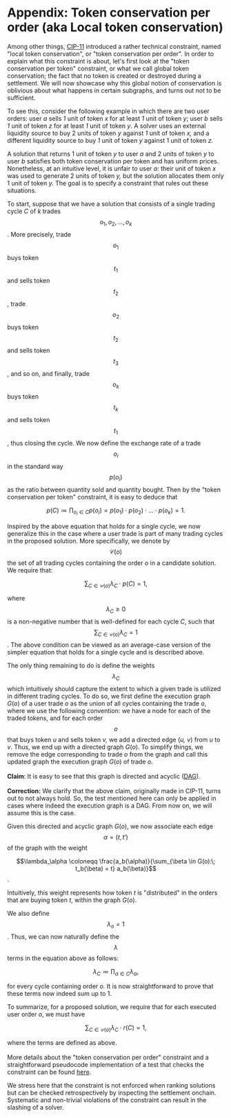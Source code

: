 # Appendix: Token conservation per order (aka Local token conservation)

Among other things, [CIP-11](https://snapshot.org/#/cow.eth/proposal/0x16d8c681d52b24f1ccd854084e07a99fce6a7af1e25fd21ddae6534b411df870) introduced a rather technical constraint, named "local token conservation", or "token conservation per order". In order to explain what this constraint is about, let's first look at the "token conservation per token" constraint, or what we call global token conservation; the fact that no token is created or destroyed during a settlement. We will now showcase why this global notion of conservation is oblivious about what happens in certain subgraphs, and turns out not to be sufficient.

To see this, consider the following example in which there are two user orders: user _a_ sells _1_ unit of token _x_ for at least _1_ unit of token _y_; user _b_ sells _1_ unit of token _z_ for at least _1_ unit of token _y_. A solver uses an external liquidity source to buy 2 units of token _y_ against _1_ unit of token _x,_ and a different liquidity source to buy _1_ unit of token _y_ against 1 unit of token _z._

A solution that returns 1 unit of token _y_ to user _a_ and 2 units of token _y_ to user _b_ satisfies both token conservation per token and has uniform prices. Nonetheless, at an intuitive level, it is unfair to user _a:_ their unit of token _x_ was used to generate 2 units of token _y,_ but the solution allocates them only 1 unit of token _y._ The goal is to specify a constraint that rules out these situations.

To start, suppose that we have a solution that consists of a single trading cycle _C_ of _k_ trades   $$o_1, o_2, \ldots, o_k$$. More precisely, trade $$o_1$$ buys token $$t_1$$ and sells token $$t_2$$, trade $$o_2$$ buys token $$t_2$$and sells token $$t_3$$, and so on, and finally, trade $$o_k$$ buys token $$t_k$$ and sells token $$t_1$$, thus closing the cycle. We now define the exchange rate of a trade $$o_i$$ in the standard way $$p(o_i)$$as the ratio between quantity sold and quantity bought. Then by the "token conservation per token" constraint, it is easy to deduce that

$$p(C) \coloneqq \prod_{o_i \in C} p(o_i) = p(o_1) \cdot p(o_2) \cdot \ldots \cdot p(o_k)= 1.$$

Inspired by the above equation that holds for a single cycle, we now generalize this in the case where a user trade is part of many trading cycles in the proposed solution. More specifically, we denote by $$\mathcal{C}(o)$$  the set of all trading cycles containing the order _o_ in a candidate solution. We require that:

$$\sum_{C \in \mathcal{C}(o)} \lambda_C \cdot p(C) = 1,$$

where $$\lambda_C \geq 0$$ is a non-negative number that is well-defined for each cycle _C_, such that $$\sum_{C \in \mathcal{C}(o)} \lambda_C= 1$$. The above condition can be viewed as an average-case version of the simpler equation that holds for a single cycle and is described above.

The only thing remaining to do is define the weights $$\lambda_C$$ which intuitively should capture the extent to which a given trade is utilized in different trading cycles. To do so, we first define the execution graph _G_(_o_) of a user trade _o_ as the union of all cycles containing the trade _o_, where we use the following convention: we have a node for each of the traded tokens, and for each order $$o$$ that buys token _u_ and sells token _v,_ we add a directed edge (_u, v_) from _u_ to _v_. Thus, we end up with a directed graph _G_(_o_). To simplify things, we remove the edge corresponding to trade _o_ from the graph and call this updated graph the execution graph _G_(_o_) of trade _o._ \
\
**Claim**: It is easy to see that this graph is directed and acyclic ([DAG](https://en.wikipedia.org/wiki/Directed\_acyclic\_graph)).\
\
**Correction:** We clarify that the above claim, originally made in CIP-11, turns out to not always hold. So, the test mentioned here can only be applied in cases where indeed the execution graph is a DAG. From now on, we will assume this is the case.

Given this directed and acyclic graph _G_(_o_), we now associate each edge $$\alpha = (t, t')$$of the graph with the weight

$$\lambda_\alpha \coloneqq \frac{a_b(\alpha)}{\sum_{\beta \in G(o):\; t_b(\beta) = t} a_b(\beta)}$$.

Intuitively, this weight represents how token _t_ is "distributed" in the orders that are buying token _t_, within the graph _G_(_o_).

We also define $$\lambda_o = 1$$ . Thus, we can now naturally define the $$\lambda$$ terms in the equation above as follows:

$$\lambda_C \coloneqq \prod_{\alpha \in C} \lambda_\alpha,$$

for every cycle containing order _o._ It is now straightforward to prove that these terms now indeed sum up to 1.

To summarize, for a proposed solution, we require that for each executed user order _o_, we must have

$$\sum_{C \in \mathcal{C}(o)} \lambda_C \cdot r(C) = 1,$$

where the terms are defined as above.\
\
More details about the "token conservation per order" constraint and a straightforward pseudocode implementation of a test that checks the constraint can be found [here](https://docs.google.com/document/d/1scicpMu3TQZUatY\_\_qzVfWPBFIrmJtb9P1GTvGDkgh8/edit?usp=sharing).

We stress here that the constraint is not enforced when ranking solutions but can be checked retrospectively by inspecting the settlement onchain. Systematic and non-trivial violations of the constraint can result in the slashing of a solver.
